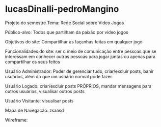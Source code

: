 # lucasDinalli-pedroMangino
Projeto do semestre
Tema: Rede Social sobre Video Jogos

Público-alvo: Todos que partilham da paixão por video jogos

Objetivos do site: Compartilhar as façanhas feitas em qualquer jogo

Funcionalidades do site: ser o meio de comunicação entre pessoas que se interessam em conhecer outras pessoas para jogar juntas ou apenas para compartilhar os seus feitos

Usuário Administrador: Poder de gerenciar tudo, criar/excluir posts, banir usuários, além do que um usuário normal pode fazer

Usuário Logado: criar/excluir posts PRÓPRIOS, mandar mensagens para outros usuários, visualisar outros posts

Usuário Visitante: visualisar posts

Mapa de Navegação: zsaasd

Wireframe:
